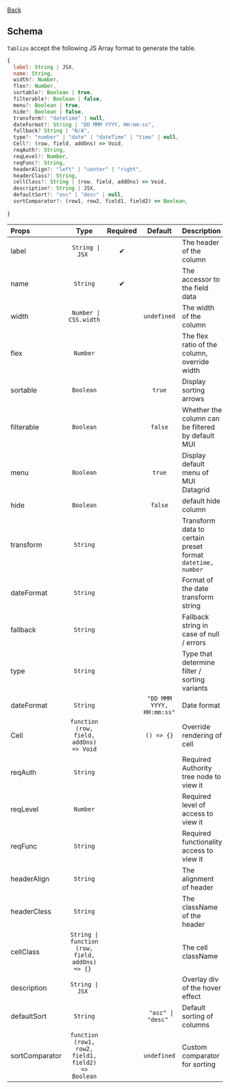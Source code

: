 [Back](../README.md)

## **Schema**

`Tablizo` accept the following JS Array format to generate the table.

```jsx
{
  label: String | JSX,
  name: String,
  width?: Number,
  flex?: Number,
  sortable?: Boolean | true,
  filterable?: Boolean | false,
  menu?: Boolean | true,
  hide?: Boolean | false,
  transform?: "datetime" | null,
  dateFormat?: String | "DD MMM YYYY, HH:mm:ss",
  fallback? String | "N/A",
  type?: "number" | "date" | "dateTime" | "time" | null,
  Cell?: (row, field, addOns) => Void,
  reqAuth?: String,
  reqLevel?: Number,
  reqFunc?: String,
  headerAlign?: "left" | "center" | "right",
  headerClass?: String,
  cellClass?: String | (row, field, addOns) => Void,
  description?: String | JSX,
  defaultSort?: "asc" | "desc" | null,
  sortComparator?: (row1, row2, field1, field2) => Boolean,
  
}
```

| Props | Type | Required | Default | Description |
| :---|:---:|:---:|:---:|:---|
| label | <code> String &#124; JSX </code> | ✔ || The header of the column |
| name | `String` |✔|| The accessor to the field data |
| width | <code> Number &#124; CSS.width </code> || `undefined` | The width of the column |
| flex | `Number` ||| The flex ratio of the column, override width |
| sortable | `Boolean` || `true` | Display sorting arrows |
| filterable | `Boolean` || `false` | Whether the column can be filtered by default MUI |
| menu | `Boolean` || `true` | Display default menu of MUI Datagrid |
| hide | `Boolean` || `false` | default hide column |
| transform | `String` ||| Transform data to certain preset format `datetime, number` |
| dateFormat | `String` ||| Format of the date transform string |
| fallback | `String` ||| Fallback string in case of null / errors |
| type | `String` ||| Type that determine filter / sorting variants |
| dateFormat | `String` || `"DD MMM YYYY, HH:mm:ss"` | Date format |
| Cell | `function (row, field, addOns) => Void` || `() => {}` | Override rendering of cell |
| reqAuth | `String` ||| Required Authority tree node to view it |
| reqLevel | `Number` ||| Required level of access to view it |
| reqFunc | `String` ||| Required functionality access to view it |
| headerAlign | `String` ||| The alignment of header |
| headerCless | `String` ||| The className of the header |
| cellClass | <code>String &#124; function (row, field, addOns) => {} </code> ||| The cell className |
| description | <code>String &#124; JSX </code> ||| Overlay div of the hover effect |
| defaultSort | `String` || <code> "asc" &#124; "desc" </code> | Default sorting of columns |
| sortComparator | `function (row1, row2, field1, field2) => Boolean` || `undefined` | Custom comparator for sorting |
